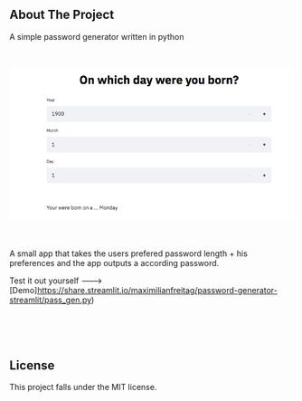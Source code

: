 ## About The Project
A simple password generator written in python

<br />

<p align="center">
    <a href="https://github.com/MaximilianFreitag/birthday_calculator">
        <img src="https://github.com/MaximilianFreitag/birthday_calculator/blob/main/birth.png">
    </a>
</p>

<br />

A small app that takes the users prefered password length + his preferences and the app outputs a according password. 


Test it out yourself ---> [Demo]https://share.streamlit.io/maximilianfreitag/password-generator-streamlit/pass_gen.py)


<br />
<br />
<br />


## License
This project falls under the MIT license.
